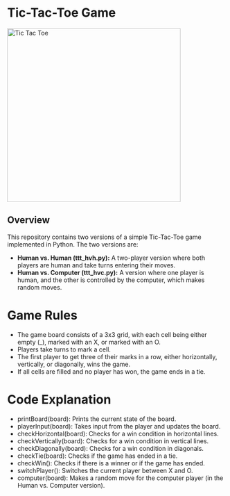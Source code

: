 # Tic-Tac-Toe Game

<img src="https://github.com/user-attachments/assets/ade253d2-7faf-4e3f-9315-dac1d94f7c5e" alt="Tic Tac Toe" width="400"/>

## Overview
This repository contains two versions of a simple Tic-Tac-Toe game implemented in Python. The two versions are:
- **Human vs. Human (ttt_hvh.py):** A two-player version where both players are human and take turns entering their moves.
- **Human vs. Computer (ttt_hvc.py):** A version where one player is human, and the other is controlled by the computer, which makes random moves.

# Game Rules
- The game board consists of a 3x3 grid, with each cell being either empty (_), marked with an X, or marked with an O.
- Players take turns to mark a cell.
- The first player to get three of their marks in a row, either horizontally, vertically, or diagonally, wins the game.
- If all cells are filled and no player has won, the game ends in a tie.

# Code Explanation
- printBoard(board): Prints the current state of the board.
- playerInput(board): Takes input from the player and updates the board.
- checkHorizontal(board): Checks for a win condition in horizontal lines.
- checkVertically(board): Checks for a win condition in vertical lines.
- checkDiagonally(board): Checks for a win condition in diagonals.
- checkTie(board): Checks if the game has ended in a tie.
- checkWin(): Checks if there is a winner or if the game has ended.
- switchPlayer(): Switches the current player between X and O.
- computer(board): Makes a random move for the computer player (in the Human vs. Computer version).
